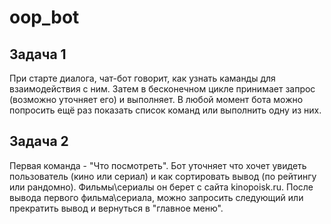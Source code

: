 # oop_bot
## Задача 1
При старте диалога, чат-бот говорит, как узнать каманды для взаимодействия с ним. Затем в бесконечном цикле принимает запрос (возможно уточняет его) и выполняет. В любой момент бота можно попросить ещё раз показать список команд или выполнить одну из них.
## Задача 2
Первая команда - "Что посмотреть". Бот уточняет что хочет увидеть пользователь (кино или сериал) и как сортировать вывод (по рейтингу или рандомно). Фильмы\сериалы он берет с сайта kinopoisk.ru. После вывода первого фильма\сериала, можно запросить следующий или прекратить вывод и вернуться в "главное меню".
